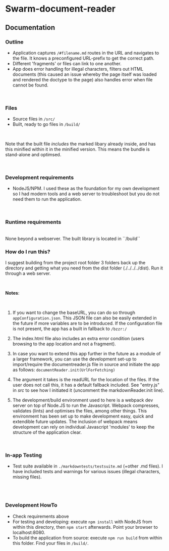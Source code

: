 # Swarm-document-reader

## Documentation

### Outline ###
* Application captures ``/#filename.md`` routes in the URL and navigates to the file. It knows a preconfigured URL-prefix to get the correct path.
* Different 'fragments' or files can link to one another.
* App does error handling for illegal characters, filters out HTML documents (this caused an issue whereby the page itself was loaded and rendered the doctype to the page) also handles error when file cannot be found.

<br />

### Files ####
* Source files in ``/src/``
* Built, ready to go files in ``/build/``

<br />

Note that the built file *includes* the marked libary already inside, and has this minified within it in the minified version. This means the bundle is stand-alone and optimsed.

<br />

### Development requirements ###
* NodeJS/NPM. I used these as the foundation for my own development so I had modern tools and a web server to troubleshoot but you do not need them to run the application.

<br />

### Runtime requirements ###
<br />
None beyond a webserver. The built library is located in ``/build``

<br />

### How do I run this? ###
I suggest building from the project root folder 3 folders back up the directory and getting what you need from the dist folder (./../../../dist). Run it through a web server.

<br />

**Notes**:

<br />

1. If you want to change the baseURL, you can do so through ``appConfiguration.json``. This JSON file can also be easily extended in the future if more variables are to be introduced. If the configuration file is not present, the app has a built in fallback to ``/bzzr:/``

2. The index.html file also includes an extra error condition (users browsing to the app location and not a fragment).

3. In case you want to extend this app further in the future as a module of a larger framework, you can use the development set-up to import/require the documentreader.js file in source and initiate the app as follows:  ``documentReader.init(UrlForFetching)``

4. The argument it takes is the readURL for the location of the files. If the user does not call this, it has a default fallback included. See "entry.js" in *src* to see how I initiated it (uncomment the markdownReader.init line).
5. The development/build environment used to here is a webpack dev server on top of Node.JS to run the Javascript. Webpack compresses, validates (lints) and optimises the files, among other things. This environment has been set up to make development easy, quick and extendible future updates. The inclusion of webpack means development can rely on individual Javascript 'modules' to keep the structure of the application clear.

<br />

### In-app Testing ###
* Test suite available in ``./markdowntests/testsuite.md`` (+other .md files). I have included tests and warnings for various issues (illegal characters, missing files).

<br />

<br />

### Development HowTo ##
* Check requirements above
* For testing and developing: execute ``npm install`` with NodeJS from within this directory, then ``npm start`` afterwards. Point your browser to localhost:8080.
* To build the application from source: execute ``npm run build`` from within this folder. Find your files in ``/build/``.